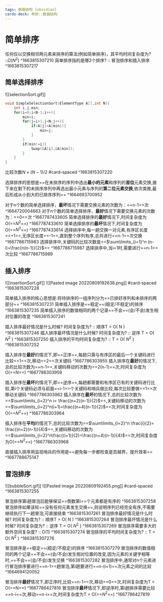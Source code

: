 ```yaml
---
tags: 数据结构 [obsidian]
cards-deck: 考研::数据结构
---
```


# 简单排序
任何仅以交换相邻两元素来排序的算法(例如简单排序)，其平均时间复杂度为? ::$\Omega\left(N^{2}\right)$ ^1663815307210
简单排序指的是哪2个排序? :: 冒泡排序和插入排序 ^1663815307217

## 简单选择排序
![[selectionSort.gif]]
```c
void SimpleSelectionSort(ElementType A[],int N){
    int i,j,min;
    for(i=0;i<N-1;i++){
        min=i;
        for(j=i+1;j<N;j++){
            if(A[j]<A[min]){
                min=j;
            }
        }
        if(min!=i){
            Swap(&A[i],&A[min]);
        }
    }
}
```
比较次数$N\times(N-1)/2$
#card-spaced 
^1663815307220


选择排序的思想是==在未排序的序列中选出**最小的元素**和序列的**首位**元素交换,接下来在剩下的未排序序列中再选出最小元素与序列的**第二位元素交换**,依次类推,最后形成从小到大的已排序序列==
^1664693700952


对于n个数的简单选择排序，**最坏**情况下需要交换元素的次数为：==n-1==次
^1664720004663
对于n个数的简单选择排序，**最好**情况下需要交换元素的次数为：==0==次
^1667787433605
简单选择排序的**最好**情况下,时间复杂度为O(==$N^2$==)
^1667787433610
简单选择排序的**最坏**情况下,时间复杂度为O(==$N^2$==)
^1667787433614
选择排序中,每一趟交换一对元素,有序区长度==+1==,无序区长度==-1==,直到整个序列有序,总共进行==n-1==次交换
^1667786715983
选择排序中,关键码的比较次数是==$\sum\limits_{i=1}^n (n-i)=\frac{n(n-1)}{2}$==
^1667786715987
选择排序中,当i=1时,需要进行==n-1==次比较
^1667786715989

## 插入排序
![[insertionSort.gif]]
![[Pasted image 20220809192638.png]]
#card-spaced 
^1663815307228

简单插入排序的核心思想是:将待排序的一组序列分为==已排好序列和未排序的两部分==
^1663815307231
简单插入排序是==稳定==(稳定/不稳定)的排序
^1663815307235
简单插入排序的数值相同的两个记录==不会==(会/不会)发生相对位置的改变
^1663815307241

插入排序最好情况是什么时候? 时间复杂度为? :: 顺序T = O( N ) ^1663815307246
插入排序最坏情况是什么时候? 时间复杂度为? :: 逆序 T = O( $N^2$ ) ^1663815307250
插入排序的平均时间复杂度为? ::  T = O( $N^2$ ) ^1663815307252

插入排序在**最好**的情况下,即==正序==,每趟只需与有序区的最后一个关键码进行比较==1==次,移动==2==次关键码
^1667786303955
插入排序在**最好**的情况下,总的比较次数为==n-1==,关键码移动的次数为==2(n-1)==次,时间复杂度为O(==N==)
^1667786303959

插入排序在**最坏**的情况下,即==逆序==,每趟都需要和有序区已有的关键码进行比较,第i个关键码必须与前面==i-1==个关键码和哨兵做比较,每次比较要做==1==次移动关键码
^1667786303962
插入排序在**最坏**的情况下,总的比较次数为==$\sum\limits_{i=2}^n i= \frac{(n+2)(n-1)}{2}$==,关键码移动的次数为==$\sum\limits_{i=2}^n(i+1)=\frac{(n+4)(n-1)}{2}$==次,时间复杂度为O(==$N^2$==)
^1667786303964

插入排序在**平均**的情况下,总的比较次数为==$\sum\limits_{i=2}^n \frac{i}{2}= \frac{(n+2)(n-1)}{4}$==,关键码移动的次数为==$\sum\limits_{i=2}^n\frac{(i+1)}{2}=\frac{(n+4)(n-1)}{4}$==次,时间复杂度为O(==$N^2$==)
^1667786303968

直接插入排序用监视哨兵的作用是==避免每一步都检查是否越界，提升效率==
^1667788675147

## 冒泡排序

![[bubbleSort.gif]]
![[Pasted image 20220809192455.png]]
#card-spaced 
^1663815307255

冒泡排序第i趟冒泡后能够保证==倒数第i==个元素都是有序的
^1663815307258
冒泡排序如果该轮==没有任何元素发生交换==,则说明序列已经完全有序,不需要继续执行下一趟冒泡,可直接结束
^1663815307261
冒泡排序最好情况是什么时候? 时间复杂度为? :: 顺序T = O( N ) ^1663815307264
冒泡排序最坏情况是什么时候? 时间复杂度为? :: 逆序 T = O( $N^2$ ) ^1663815307269
冒泡排序需要多大的额外空间复杂度? :: O(1) ^1663815307274
冒泡排序的平均时间复杂度为? :: T = O( $N^2$ ) ^1663815307276

冒泡排序是==稳定==(稳定/不稳定)的排序
^1663815307279
冒泡排序的数值相同的两个记录==不会==(会/不会)发生相对位置的改变,因为元素的关键字相等时,==不会==(会/不会)发生交换
^1663815307282
冒泡排序中,通常对n个元素进行冒泡排序要进行==n-1==趟冒泡,第i趟要进行==n-(i+1)==次元素之间的比较
^1664694120052


冒泡排序**最好**情况下,即正序时,比较==n-1==次,移动==0==次,时间复杂度为T = O(==N==)
^1667786427816
冒泡排序**最坏**情况下,即逆序时,第i趟排序需要比较==n-i==次,移动==n-i==次,时间复杂度为T = O(==$N^2$==)
^1667786427819
